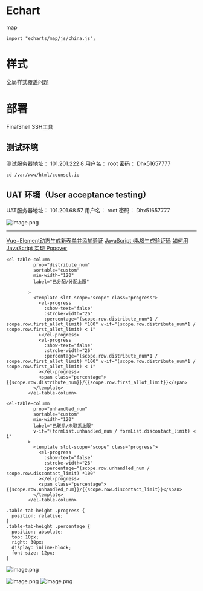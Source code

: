 # Echart
map 
```
import "echarts/map/js/china.js";
```
# 样式
全局样式覆盖问题
# 部署
FinalShell SSH工具
## 测试环境
测试服务器地址： 101.201.222.8 
用户名： root 
密码： Dhx51657777 
```
cd /var/www/html/counsel.io
```
## UAT 环境（User acceptance testing）
UAT服务器地址： 101.201.68.57
用户名： root 
密码： Dhx51657777 

![image.png](https://upload-images.jianshu.io/upload_images/7094266-664f533637e301bd.png?imageMogr2/auto-orient/strip%7CimageView2/2/w/1240)

---
[Vue+Element动态生成新表单并添加验证](https://blog.csdn.net/m0_37036014/article/details/84104903)
[JavaScript 纯JS生成验证码](https://www.jianshu.com/p/0d2e735dbaaa)
[如何用 JavaScript 实现 Popover](https://scarletsky.github.io/2017/02/18/implement-popover-with-javascript/)
```
<el-table-column
          prop="distribute_num"
          sortable="custom"
          min-width="120"
          label="已分配/分配上限"
          
        >
          <template slot-scope="scope" class="progress">
            <el-progress
              :show-text="false"
              :stroke-width="26"
              :percentage="(scope.row.distribute_num*1 / scope.row.first_allot_limit) *100" v-if="(scope.row.distribute_num*1 / scope.row.first_allot_limit) < 1"
            ></el-progress>
            <el-progress
              :show-text="false"
              :stroke-width="26"
              :percentage="(scope.row.distribute_num*1 / scope.row.first_allot_limit) *100" v-if="(scope.row.distribute_num*1 / scope.row.first_allot_limit) < 1"
            ></el-progress>
            <span class="percentage">{{scope.row.distribute_num}}/{{scope.row.first_allot_limit}}</span>
          </template>
        </el-table-column>
```
```
<el-table-column
          prop="unhandled_num"
          sortable="custom"
          min-width="120"
          label="已联系/未联系上限"
          v-if="(formList.unhandled_num / formList.discontact_limit) < 1"
        >
          <template slot-scope="scope" class="progress">
            <el-progress
              :show-text="false"
              :stroke-width="26"
              :percentage="(scope.row.unhandled_num / scope.row.discontact_limit) *100"
            ></el-progress>
            <span class="percentage">{{scope.row.unhandled_num}}/{{scope.row.discontact_limit}}</span>
          </template>
        </el-table-column>
```
```
.table-tab-height .progress {
  position: relative;
}
.table-tab-height .percentage {
  position: absolute;
  top: 10px;
  right: 30px;
  display: inline-block;
  font-size: 12px;
}
```
![image.png](https://upload-images.jianshu.io/upload_images/7094266-299337eb01f14084.png?imageMogr2/auto-orient/strip%7CimageView2/2/w/1240)

![image.png](https://upload-images.jianshu.io/upload_images/7094266-c36e930360bff1ab.png?imageMogr2/auto-orient/strip%7CimageView2/2/w/1240)
![image.png](https://upload-images.jianshu.io/upload_images/7094266-966059d6d37c3624.png?imageMogr2/auto-orient/strip%7CimageView2/2/w/1240)
